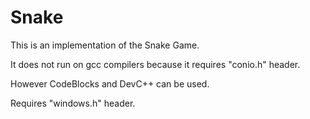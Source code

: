 # Snake
This is an implementation of the Snake Game.

It does not run on gcc compilers because it requires "conio.h" header.

However CodeBlocks and DevC++ can be used.

Requires "windows.h" header.
